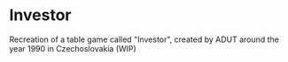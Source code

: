 # Investor
Recreation of a table game called "Investor", created by ADUT around the year 1990 in Czechoslovakia (WIP)
